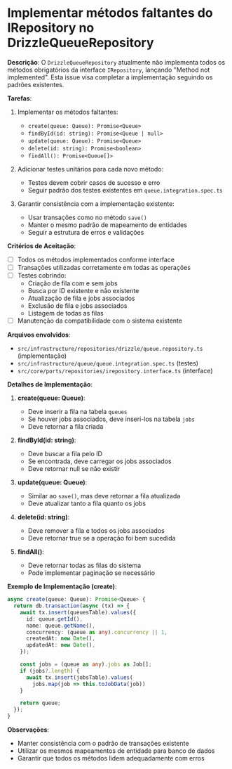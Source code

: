 # Implementar métodos faltantes do IRepository no DrizzleQueueRepository

**Descrição**:
O `DrizzleQueueRepository` atualmente não implementa todos os métodos obrigatórios da interface `IRepository`, lançando "Method not implemented". Esta issue visa completar a implementação seguindo os padrões existentes.

**Tarefas**:
1. Implementar os métodos faltantes:
   - `create(queue: Queue): Promise<Queue>`
   - `findById(id: string): Promise<Queue | null>`
   - `update(queue: Queue): Promise<Queue>`
   - `delete(id: string): Promise<boolean>`
   - `findAll(): Promise<Queue[]>`

2. Adicionar testes unitários para cada novo método:
   - Testes devem cobrir casos de sucesso e erro
   - Seguir padrão dos testes existentes em `queue.integration.spec.ts`

3. Garantir consistência com a implementação existente:
   - Usar transações como no método `save()`
   - Manter o mesmo padrão de mapeamento de entidades
   - Seguir a estrutura de erros e validações

**Critérios de Aceitação**:
- [ ] Todos os métodos implementados conforme interface
- [ ] Transações utilizadas corretamente em todas as operações
- [ ] Testes cobrindo:
  - Criação de fila com e sem jobs
  - Busca por ID existente e não existente
  - Atualização de fila e jobs associados
  - Exclusão de fila e jobs associados
  - Listagem de todas as filas
- [ ] Manutenção da compatibilidade com o sistema existente

**Arquivos envolvidos**:
- `src/infrastructure/repositories/drizzle/queue.repository.ts` (implementação)
- `src/infrastructure/queue/queue.integration.spec.ts` (testes)
- `src/core/ports/repositories/irepository.interface.ts` (interface)

**Detalhes de Implementação**:

1. **create(queue: Queue)**:
   - Deve inserir a fila na tabela `queues`
   - Se houver jobs associados, deve inseri-los na tabela `jobs`
   - Deve retornar a fila criada

2. **findById(id: string)**:
   - Deve buscar a fila pelo ID
   - Se encontrada, deve carregar os jobs associados
   - Deve retornar null se não existir

3. **update(queue: Queue)**:
   - Similar ao `save()`, mas deve retornar a fila atualizada
   - Deve atualizar tanto a fila quanto os jobs

4. **delete(id: string)**:
   - Deve remover a fila e todos os jobs associados
   - Deve retornar true se a operação foi bem sucedida

5. **findAll()**:
   - Deve retornar todas as filas do sistema
   - Pode implementar paginação se necessário

**Exemplo de Implementação (create)**:
```typescript
async create(queue: Queue): Promise<Queue> {
  return db.transaction(async (tx) => {
    await tx.insert(queuesTable).values({
      id: queue.getId(),
      name: queue.getName(),
      concurrency: (queue as any).concurrency || 1,
      createdAt: new Date(),
      updatedAt: new Date(),
    });

    const jobs = (queue as any).jobs as Job[];
    if (jobs?.length) {
      await tx.insert(jobsTable).values(
        jobs.map(job => this.toJobData(job))
    }

    return queue;
  });
}
```

**Observações**:
- Manter consistência com o padrão de transações existente
- Utilizar os mesmos mapeamentos de entidade para banco de dados
- Garantir que todos os métodos lidem adequadamente com erros